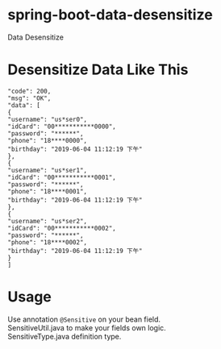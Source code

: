 # spring-boot-data-desensitize
Data Desensitize


# Desensitize Data Like This
```
"code": 200,
"msg": "OK",
"data": [
{
"username": "us*ser0",
"idCard": "00***********0000",
"password": "******",
"phone": "18****0000",
"birthday": "2019-06-04 11:12:19 下午"
},
{
"username": "us*ser1",
"idCard": "00***********0001",
"password": "******",
"phone": "18****0001",
"birthday": "2019-06-04 11:12:19 下午"
},
{
"username": "us*ser2",
"idCard": "00***********0002",
"password": "******",
"phone": "18****0002",
"birthday": "2019-06-04 11:12:19 下午"
}
]
``` 

# Usage
Use annotation `@Sensitive` on your bean field.</br> 
SensitiveUtil.java to make your fields own logic. </br>
SensitiveType.java definition type.

